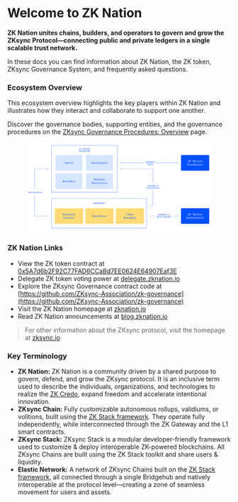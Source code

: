 # Welcome to ZK Nation

**ZK Nation unites chains, builders, and operators to govern and grow the ZKsync Protocol—connecting public and private ledgers in a single scalable trust network.**

In these docs you can find information about ZK Nation, the ZK token, ZKsync Governance System, and frequently asked questions.

### Ecosystem Overview

This ecosystem overview highlights the key players within ZK Nation and illustrates how they interact and collaborate to support one another.

Discover the governance bodies, supporting entities, and the governance procedures on the [ZKsync Governance Procedures: Overview](https://docs.zknation.io/zksync-governance/zksync-governance-procedures-overview) page.

<figure><img src=".gitbook/assets/Frame(2) (1).png" alt=""><figcaption></figcaption></figure>

### ZK Nation Links

* View the ZK token contract at [0x5A7d6b2F92C77FAD6CCaBd7EE0624E64907Eaf3E](https://era.zksync.network/token/0x5A7d6b2F92C77FAD6CCaBd7EE0624E64907Eaf3E)
* Delegate ZK token voting power at [delegate.zknation.io](http://delegate.zknation.io)
* Explore the ZKsync Governance contract code at [https://github.com/ZKsync-Association/zk-governance](https://github.com/ZKsync-Association/zk-governance)
* Visit the ZK Nation homepage at [zknation.io](http://zknation.io)
* Read ZK Nation announcements at [blog.zknation.io](http://blog.zknation.io)

> For other information about the ZKsync protocol, visit the homepage at [zksync.io](http://zksync.io)

### **Key Terminology**

* **ZK Nation:** ZK Nation is a community driven by a shared purpose to govern, defend, and grow the ZKsync protocol. It is an inclusive term used to describe the individuals, organizations, and technologies to realize the [ZK Credo](https://docs.zknation.io/zk-nation/mission-zk-credo), expand freedom and accelerate intentional innovation.
* **ZKsync Chain:** Fully customizable autonomous rollups, validiums, or volitions, built using the [ZK Stack framework](http://zkstack.io/). They operate fully independently, while interconnected through the ZK Gateway and the L1 smart contracts.
* **ZKsync Stack:** ZKsync Stack is a modular developer-friendly framework used to customize & deploy interoperable ZK-powered blockchains. All ZKsync Chains are built using the ZK Stack toolkit and share users & liquidity.
* **Elastic Network:** A network of ZKsync Chains built on the [ZK Stack framework](http://zkstack.io/), all connected through a single Bridgehub and natively interoperable at the protocol level—creating a zone of seamless movement for users and assets.
